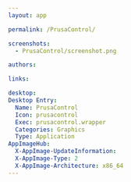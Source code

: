 ```yaml
---
layout: app

permalink: /PrusaControl/

screenshots:
  - PrusaControl/screenshot.png

authors:

links:

desktop:
Desktop Entry:
  Name: PrusaControl
  Icon: prusacontrol
  Exec: prusacontrol.wrapper
  Categories: Graphics
  Type: Application
AppImageHub:
  X-AppImage-UpdateInformation: 
  X-AppImage-Type: 2
  X-AppImage-Architecture: x86_64
---
```


